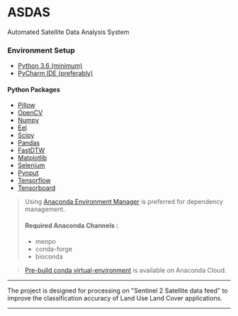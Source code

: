 # ASDAS
Automated Satellite Data Analysis System

### Environment Setup
* [Python 3.6 (minimum)](https://www.python.org/downloads/)
* [PyCharm IDE (preferably)](https://www.jetbrains.com/pycharm/)

#### Python Packages
* [Pillow](https://pypi.org/project/Pillow/)
* [OpenCV](https://opencv-python-tutroals.readthedocs.io/en/latest/index.html)
* [Numpy](https://numpy.org/)
* [Eel](https://www.geeksforgeeks.org/python-gui-tkinter/)
* [Scipy](https://www.geeksforgeeks.org/python-gui-tkinter/)
* [Pandas](https://www.geeksforgeeks.org/python-gui-tkinter/)
* [FastDTW](https://www.geeksforgeeks.org/python-gui-tkinter/)
* [Matplotlib](https://www.geeksforgeeks.org/python-gui-tkinter/)
* [Selenium](https://www.geeksforgeeks.org/python-gui-tkinter/)
* [Pynput](https://www.geeksforgeeks.org/python-gui-tkinter/)
* [Tensorflow](https://numpy.org/)
* [Tensorboard](https://numpy.org/)

> Using [Anaconda Environment Manager](https://www.anaconda.com/distribution/) is preferred for dependency management.
> #### Required Anaconda Channels :
> * menpo
> * conda-forge
> * bioconda

> [Pre-build conda virtual-environment](https://anaconda.org/simply/venv_sih) is available on Anaconda Cloud.

---

The project is designed for processing on "Sentinel 2 Satellite data feed" to improve the classification accuracy of 
Land Use Land Cover applications.

---
